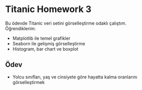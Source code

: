 # Titanic Homework 3

Bu ödevde Titanic veri setini görselleştirme odaklı çalıştım.  
Öğrendiklerim:
- Matplotlib ile temel grafikler
- Seaborn ile gelişmiş görselleştirme
- Histogram, bar chart ve boxplot

## Ödev
- Yolcu sınıfları, yaş ve cinsiyete göre hayatta kalma oranlarını görselleştirmek
